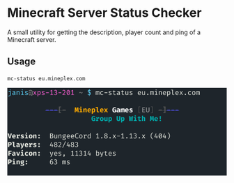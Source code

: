 # Minecraft Server Status Checker

A small utility for getting the description, player count and ping of
a Minecraft server.

## Usage

```
mc-status eu.mineplex.com
```

![Terminal output](./terminal.png)

